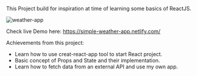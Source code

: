 This Project build for inspiration at time of learning some basics of ReactJS.

![weather-app](https://user-images.githubusercontent.com/32912877/33916338-7230be26-dfd2-11e7-9f35-3bb6647a014b.JPG)

Check live Demo here: https://simple-weather-app.netlify.com/


Achievements from this project:
- Learn how to use creat-react-app tool to start React project.
- Basic concept of Props and State and their implementation.
- Learn how to fetch data from an external API and use my own app.
